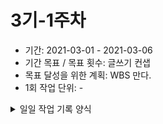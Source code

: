 # 3기-1주차
- 기간: 2021-03-01 - 2021-03-06
- 기간 목표 / 목표 횟수: 글쓰기 컨샙 
- 목표 달성을 위한 계획: WBS 만다.  
- 1회 작업 단위: -

<details><summary>일일 작업 기록 양식</summary>

## 작업 내용 - 작업일
- 산출물(commit url,블로그 주소,...) : [공남주 wikim](https://github.com/pro00er/improve-ourselves/tree/main/wikim)
- 회고(KPT) :
  - Keep (만족,지속): 공남주로 인해 행동 할수 있었다.
  - Problem(불편,개선 필요): 반공유(?) 형태 유지.
  - Try(problem 해결책/ 당장 실행 가능한 action item && 실행 여부를 다음 회고때 확인 가능): WBS
- 기타 메모 : 
 
